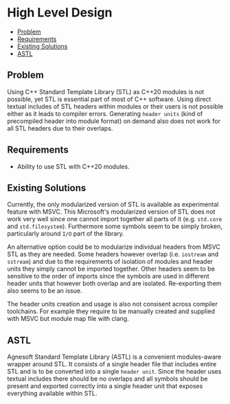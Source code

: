 # High Level Design

-   [Problem](#problem)
-   [Requirements](#requirements)
-   [Existing Solutions](#existing-solutions)
-   [ASTL](#astl)

## Problem

Using C++ Standard Template Library (STL) as C++20 modules is not possible, yet STL is essential part of most of C++ software. Using direct textual includes of STL headers within modules or their users is not possible either as it leads to compiler errors. Generating `header units` (kind of precompiled header into module format) on demand also does not work for all STL headers due to their overlaps.

## Requirements

-   Ability to use STL with C++20 modules.

## Existing Solutions

Currently, the only modularized version of STL is available as experimental feature with MSVC. This Microsoft's modularized version of STL does not work very well since one cannot import together all parts of it (e.g. `std.core` and `std.filesystem`). Furthermore some symbols seem to be simply broken, particularly around `I/O` part of the library.

An alternative option could be to modularize individual headers from MSVC STL as they are needed. Some headers however overlap (i.e. `iostream` and `sstream`) and due to the requirements of isolation of modules and header units they simply cannot be imported together. Other headers seem to be sensitive to the order of imports since the symbols are used in different header units that however both overlap and are isolated. Re-exporting them also seems to be an issue.

The header units creation and usage is also not consisent across compiler toolchains. For example they require to be manually created and supplied with MSVC but module map file with clang.

## ASTL

Agnesoft Standard Template Library (ASTL) is a convenient modules-aware wrapper around STL. It consists of a single header file that includes entire STL and is to be converted into a single `header unit`. Since the header uses textual includes there should be no overlaps and all symbols should be present and exported correctly into a single header unit that exposes everything available within STL.
